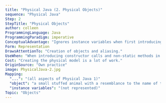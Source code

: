 ```yaml
---
title: "Physical Java (2. Physical Objects)"
sequence: "Physical Java"
Step: 2
StepTitle: "Physical Objects"
author: colleen
ProgrammingLanguage: Java
ProgrammingParadigm: imperative
ConceptualAdvantage: "Ignores instance variables when first introducing objects."
Form: Representation
DrawsAttentionTo: "Creation of objects and aliasing."
UseWhen: "When introducing constructor calls and non-static methods in Java."
Cost: "Creating the physical model is a lot of work."
OriginSource: "Own practice"
image: PhysicalJava-2.jpg
Mapping:
  "...": "(all aspects of Physical Java 1)"
  "object": "a small stuffed animal with a resemblance to the name of the object"
  "instance variables": "(not represented)"
Topic: "Objects"
---
```

